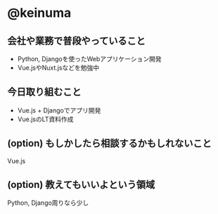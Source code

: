 # @keinuma

## 会社や業務で普段やっていること

- Python, Djangoを使ったWebアプリケーション開発
- Vue.jsやNuxt.jsなどを勉強中


## 今日取り組むこと

- Vue.js + Djangoでアプリ開発
- Vue.jsのLT資料作成

## (option) もしかしたら相談するかもしれないこと
Vue.js

## (option) 教えてもいいよという領域
Python, Django周りなら少し
